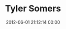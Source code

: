 ---
title: "Tyler Somers"
date: 2012-06-01 21:12:14 00:00
permalink: /tcsomers
twitter: "tcsomers"
likes: [71,59]
id: 828
gravatar: "http://www.gravatar.com/avatar/ad155fbfdb074758f31de600602e85ed"
---